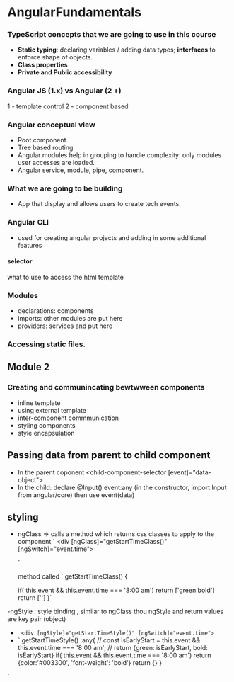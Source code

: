 # AngularFundamentals

### TypeScript concepts that we are going to use in this course
- **Static typing**: declaring variables / adding data types; **interfaces** to enforce shape of objects.
- **Class properties**
- **Private and Public accessibility**

### Angular JS (1.x) vs Angular (2 +)
1 - template  control
2 - component based

### Angular conceptual view
- Root component.
- Tree based routing
- Angular modules help in grouping to handle complexity: only modules user accesses are loaded.
- Angular service, module, pipe, component.

### What we are going to be building
- App that display and allows users to create tech events.

### Angular CLI 
-  used for creating angular projects and adding in some additional features

#### selector
what to use to access the html template


### Modules
- declarations: components
- imports: other modules are put here
- providers: services and put here


### Accessing static files.


## Module 2 
### Creating and communincating bewtwween components
- inline template
- using external template
- inter-component commmunication
- styling components
- style encapsulation

## Passing data from parent to child component
- In the parent coponent <child-component-selector [event]="data-object"></child-component-selector>
- In the child: declare @Input()  event:any (in the constructor, import Input from angular/core) then use event(data)



## styling 
- ngClass => calls a method which returns css classes to apply to the component
` <div [ngClass]="getStartTimeClass()" [ngSwitch]="event.time">
   </div>`

   method called 
   `  getStartTimeClass()
 {
  
  if( this.event && this.event.time === '8:00 am')
     return ['green bold']
   return ['']
 }`

-ngStyle
: style binding 
, 
similar to 
ngClass thou ngStyle and return values are key pair (object)
- ` <div [ngStyle]="getStartTimeStyle()" [ngSwitch]="event.time">`
- `
  getStartTimeStyle() :any{
  //  const isEarlyStart = this.event && this.event.time === '8:00 am';
  //  return {green: isEarlyStart, bold: isEarlyStart}
  if( this.event && this.event.time === '8:00 am')
     return {color:'#003300', 'font-weight': 'bold'}
   return {}
 }

`
